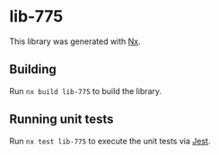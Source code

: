 # lib-775

This library was generated with [Nx](https://nx.dev).

## Building

Run `nx build lib-775` to build the library.

## Running unit tests

Run `nx test lib-775` to execute the unit tests via [Jest](https://jestjs.io).
